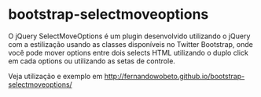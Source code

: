 bootstrap-selectmoveoptions
===========================
O jQuery SelectMoveOptions é um plugin desenvolvido utilizando o jQuery com a estilização usando as classes disponíveis no Twitter Bootstrap, onde você pode mover options entre dois selects HTML utilizando o duplo click em cada options ou utilizando as setas de controle. 

Veja utilização e exemplo em http://fernandowobeto.github.io/bootstrap-selectmoveoptions/
